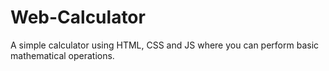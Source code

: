 # Web-Calculator
A simple calculator using HTML, CSS and JS where you can perform basic mathematical operations.
